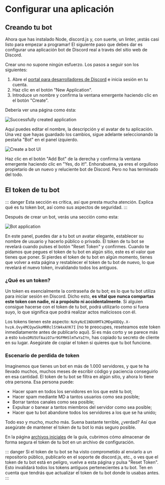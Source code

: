 # Configurar una aplicación

## Creando tu bot

Ahora que has instalado Node, discord.js y, con suerte, un linter, ¡estás casi listo para empezar a programar! El siguiente paso que debes dar es configurar una aplicación bot de Discord real a través del sitio web de Discord.

Crear uno no supone ningún esfuerzo. Los pasos a seguir son los siguientes:

1. Abre el [portal para desarrolladores de Discord](https://discord.com/developers/applications) e inicia sesión en tu cuenta.
2. Haz clic en el botón "New Application".
3. Introduce un nombre y confirma la ventana emergente haciendo clic en el botón "Create".

Debería ver una página como ésta:

![Successfully created application](./images/create-app.png)

Aquí puedes editar el nombre, la descripción y el avatar de tu aplicación. Una vez que hayas guardado los cambios, sigue adelante seleccionando la pestaña "Bot" en el panel izquierdo.

![Create a bot UI](./images/create-bot.png)

Haz clic en el botón "Add Bot" de la derecha y confirma la ventana emergente haciendo clic en "Yes, do it!". Enhorabuena, ya eres el orgulloso propietario de un nuevo y reluciente bot de Discord. Pero no has terminado del todo.

## El token de tu bot

::: danger
Esta sección es crítica, así que presta mucha atención. Explica qué es tu token bot, así como sus aspectos de seguridad.
:::

Después de crear un bot, verás una sección como esta:

![Bot application](./images/created-bot.png)

En este panel, puedes dar a tu bot un avatar elegante, establecer su nombre de usuario y hacerlo público o privado. El token de tu bot se revelará cuando pulses el botón "Reset Token" y confirmes. Cuando te pidamos que pegues el token de tu bot en algún sitio, este es el valor que tienes que poner. Si pierdes el token de tu bot en algún momento, tienes que volver a esta página y restablecer el token de tu bot de nuevo, lo que revelará el nuevo token, invalidando todos los antiguos.

### ¿Qué es un token?

Un token es esencialmente la contraseña de tu bot; es lo que tu bot utiliza para iniciar sesión en Discord. Dicho esto, **es vital que nunca compartas este token con nadie, ni a propósito ni accidentalmente**. Si alguien consigue hacerse con el token de tu bot, podrá utilizarlo como si fuera suyo, lo que significa que podrá realizar actos maliciosos con él.

Los tokens tienen este aspecto: `NzkyNzE1NDU0MTk2MDg4ODQy.X-hvzA.Ovy4MCQywSkoMRRclStW4xAYK7I` (no te preocupes, reseteamos este token inmediatamente antes de publicarlo aquí). Si es más corto y se parece más a esto `kxbsDRU5UfAaiO7ar9GFMHSlmTwYaIYn`, has copiado tu secreto de cliente en su lugar. Asegúrate de copiar el token si quieres que tu bot funcione.

### Escenario de perdida de token

Imaginemos que tienes un bot en más de 1.000 servidores, y que te ha llevado muchos, muchos meses de escribir código y paciencia conseguirlo en esa cantidad. El token de tu bot se filtra en algún sitio, y ahora lo tiene otra persona. Esa persona puede:

* Hacer spam en todos los servidores en los que esté tu bot;
* Hacer spam mediante MD a tantos usuarios como sea posible;
* Borrar tantos canales como sea posible;
* Expulsar o banear a tantos miembros del servidor como sea posible;
* Hacer que tu bot abandone todos los servidores a los que se ha unido;

Todo eso y mucho, mucho más. Suena bastante terrible, ¿verdad? Así que asegúrate de mantener el token de tu bot lo más seguro posible.

En la página [archivos iniciales](/creating-your-bot/) de la guía, cubrimos cómo almacenar de forma segura el token de tu bot en un archivo de configuración.

::: danger
Si el token de tu bot se ha visto comprometido al enviarlo a un repositorio público, publicarlo en el soporte de discord.js, etc., o ves que el token de tu bot está en peligro, vuelve a esta página y pulsa "Reset Token". Esto invalidará todos los tokens antiguos pertenecientes a tu bot. Ten en cuenta que tendrás que actualizar el token de tu bot donde lo usabas antes.
:::
